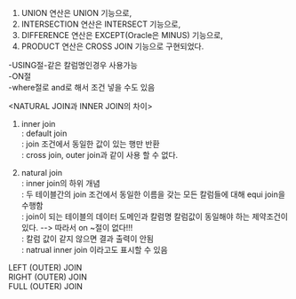 1. UNION 연산은 UNION 기능으로,    
2. INTERSECTION 연산은 INTERSECT 기능으로,    
3. DIFFERENCE 연산은 EXCEPT(Oracle은 MINUS) 기능으로,    
4. PRODUCT 연산은 CROSS JOIN 기능으로 구현되었다.

-USING절-같은 칼럼명인경우 사용가능    
-ON절   
-where절로 and로 해서 조건 넣을 수도 있음   
       
<NATURAL JOIN과 INNER JOIN의 차이>    
1. inner join   
: default join   
: join 조건에서 동일한 값이 있는 행만 반환    
: cross join, outer join과 같이 사용 할 수 없다.    
      
2. natural join     
: inner join의 하위 개념    
: 두 테이블간의 join 조건에서 동일한 이름을 갖는 모든 칼럼들에 대해 equi join을 수행함    
: join이 되는 테이블의 데이터 도메인과 칼럼명 칼럼값이 동일해야 하는 제약조건이 있다. --> 따라서 on ~절이 없다!!!     
: 칼럼 값이 같지 않으면 결과 출력이 안됨    
: natrual inner join 이라고도 표시할 수 있음      
     
LEFT (OUTER) JOIN    
RIGHT (OUTER) JOIN    
FULL (OUTER) JOIN
